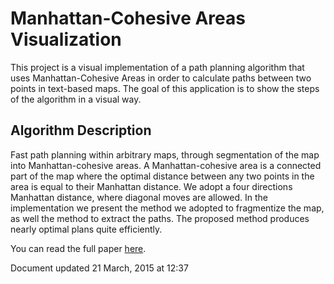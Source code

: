# Manhattan-Cohesive Areas Visualization

This project is a visual implementation of a path planning algorithm that uses Manhattan-Cohesive Areas in order to calculate paths between two points in text-based maps. The goal of this application is to show the steps of the algorithm in a visual way.

## Algorithm Description

Fast path planning within arbitrary maps, through segmentation of the map into Manhattan-cohesive areas. 
A Manhattan-cohesive area is a connected part of the map where the optimal distance between any two points in the area is equal to their Manhattan distance. 
We adopt a four directions Manhattan distance, where diagonal moves are allowed. 
In the implementation we present the method we adopted to fragmentize the map, as well the method to extract the paths. The proposed method produces nearly optimal plans quite efficiently.

You can read the full paper [here](http://www.aaai.org/ocs/index.php/SOCS/SOCS12/paper/viewFile/5399/5213).

Document updated 21 March, 2015 at 12:37
